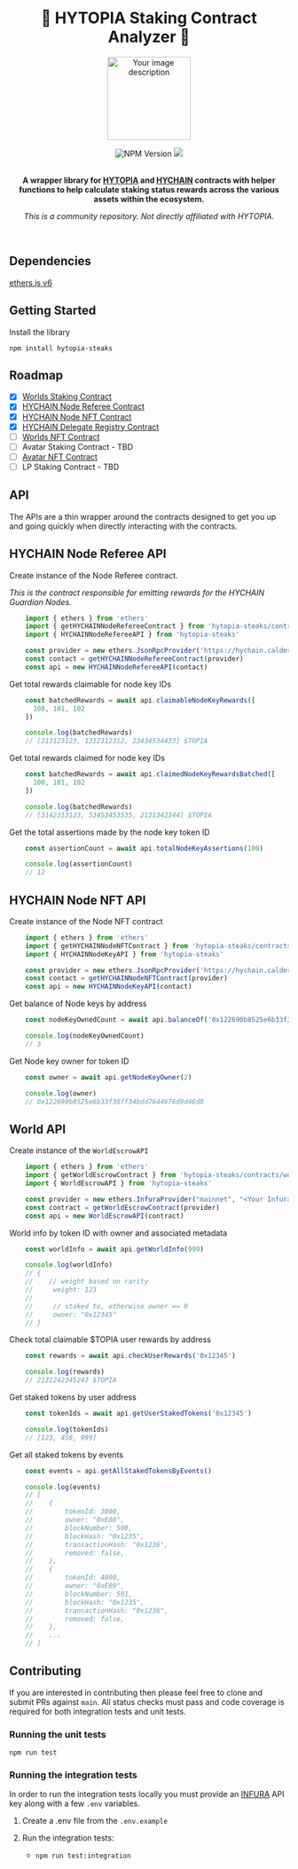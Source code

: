 <h1 align="center">🥩 HYTOPIA Staking Contract Analyzer 🥩</h1>

<p align="center">
  <img src="https://pbs.twimg.com/profile_images/1683869553238106112/a315BhPh_400x400.jpg" alt="Your image description" width="150" height="150">
</p>


<div align="center">
    <img alt="NPM Version" src="https://img.shields.io/npm/v/hytopia-steaks">
    <a href="https://codecov.io/gh/KodiKraig/hytopia-steaks" > 
        <img src="https://codecov.io/gh/KodiKraig/hytopia-steaks/graph/badge.svg?token=QOE1CZRH3X"/> 
    </a>
</div>

<br>

<p align="center">
  <strong>A wrapper library for <a href="https://hytopia.com/">HYTOPIA</a> and <a href="https://explorer.hychain.com/">HYCHAIN</a> contracts with helper functions to help calculate staking status rewards across the various assets within the ecosystem.</strong>
</p>

<p align="center">
  <em>This is a community repository. Not directly affiliated with HYTOPIA.</em>
</p>

<br>

## Dependencies

[ethers.js v6](https://github.com/ethers-io/ethers.js)

## Getting Started

Install the library

`npm install hytopia-steaks`

## Roadmap

- [x] [Worlds Staking Contract](https://etherscan.io/address/0x2f53e033c55eb6c87cea259123c0a68ca3578426)
- [x] [HYCHAIN Node Referee Contract](https://explorer.hychain.com/address/0x6c065572f1824171186aF6dF848313784d6E5b0E)
- [x] [HYCHAIN Node NFT Contract](https://explorer.hychain.com/address/0xE1060b30D9fF01Eef71248906Ce802801a670A48?)
- [x] [HYCHAIN Delegate Registry Contract](https://explorer.hychain.com/address/0x00000000000000447e69651d841bD8D104Bed493)
- [ ] [Worlds NFT Contract](https://etherscan.io/token/0x8d9710f0e193d3f95c0723eaaf1a81030dc9116d)
- [ ] Avatar Staking Contract - TBD
- [ ] [Avatar NFT Contract](https://etherscan.io/address/0x05745e72fb8b4a9b51118a168d956760e4a36444)
- [ ] LP Staking Contract - TBD

## API

The APIs are a thin wrapper around the contracts designed to get you up and going quickly when directly interacting with the contracts.

## HYCHAIN Node Referee API

Create instance of the Node Referee contract.

*This is the contract responsible for emitting rewards for the HYCHAIN Guardian Nodes.*

```javascript
    import { ethers } from 'ethers'
    import { getHYCHAINNodeRefereeContract } from 'hytopia-steaks/contracts/hychain-node-referee-contract'
    import { HYCHAINNodeRefereeAPI } from 'hytopia-steaks'

    const provider = new ethers.JsonRpcProvider('https://hychain.calderachain.xyz/http')
    const contact = getHYCHAINNodeRefereeContract(provider)
    const api = new HYCHAINNodeRefereeAPI(contact)
```

Get total rewards claimable for node key IDs

```javascript
    const batchedRewards = await api.claimableNodeKeyRewards([
      100, 101, 102
    ])

    console.log(batchedRewards)
    // [213123123, 1312312312, 23434534433] $TOPIA
```

Get total rewards claimed for node key IDs

```javascript
    const batchedRewards = await api.claimedNodeKeyRewardsBatched([
      100, 101, 102
    ])

    console.log(batchedRewards)
    // [3142313123, 53453453535, 2131342344] $TOPIA
```

Get the total assertions made by the node key token ID

```javascript
    const assertionCount = await api.totalNodeKeyAssertions(100)

    console.log(assertionCount)
    // 12
```

## HYCHAIN Node NFT API

Create instance of the Node NFT contract

```javascript
    import { ethers } from 'ethers'
    import { getHYCHAINNodeNFTContract } from 'hytopia-steaks/contracts/hychain-node-key-contract'
    import { HYCHAINNodeKeyAPI } from 'hytopia-steaks'

    const provider = new ethers.JsonRpcProvider('https://hychain.calderachain.xyz/http')
    const contact = getHYCHAINNodeNFTContract(provider)
    const api = new HYCHAINNodeKeyAPI(contact)
```

Get balance of Node keys by address

```javascript
    const nodeKeyOwnedCount = await api.balanceOf('0x122690b8525e6b33f38ff34bdd7644676d9d46d8')

    console.log(nodeKeyOwnedCount)
    // 3
```

Get Node key owner for token ID

```javascript
    const owner = await api.getNodeKeyOwner(2)

    console.log(owner)
    // 0x122690b8525e6b33f38ff34bdd7644676d9d46d8
```

## World API

Create instance of the `WorldEscrowAPI`

```javascript
    import { ethers } from 'ethers'
    import { getWorldEscrowContract } from 'hytopia-steaks/contracts/world-escrow-contract'
    import { WorldEscrowAPI } from 'hytopia-steaks'

    const provider = new ethers.InfuraProvider("mainnet", "<Your Infura Project ID>")
    const contract = getWorldEscrowContract(provider)
    const api = new WorldEscrowAPI(contract)
```

World info by token ID with owner and associated metadata

```javascript
    const worldInfo = await api.getWorldInfo(999)

    console.log(worldInfo)
    // {
    //    // weight based on rarity
    //     weight: 123
    //
    //     // staked to, otherwise owner == 0
    //     owner: "0x12345"
    // }
```

Check total claimable $TOPIA user rewards by address

```javascript
    const rewards = await api.checkUserRewards('0x12345')

    console.log(rewards)
    // 2131242345243 $TOPIA
```

Get staked tokens by user address

```javascript
    const tokenIds = await api.getUserStakedTokens('0x12345')

    console.log(tokenIds)
    // [123, 456, 999]
```

Get all staked tokens by events

```javascript
    const events = api.getAllStakedTokensByEvents()

    console.log(events)
    // [
    //    {
    //        tokenId: 3000,
    //        owner: "0xE08",
    //        blockNumber: 500,
    //        blockHash: "0x1235",
    //        transactionHash: "0x1236",
    //        removed: false,
    //    },
    //    {
    //        tokenId: 4000,
    //        owner: "0xE09",
    //        blockNumber: 501,
    //        blockHash: "0x1235",
    //        transactionHash: "0x1236",
    //        removed: false,
    //    },
    //    ...
    // ]
```

## Contributing

If you are interested in contributing then please feel free to clone and submit PRs against `main`. All status checks must pass and code coverage is required for both integration tests and unit tests.

### Running the unit tests

`npm run test`

### Running the integration tests

In order to run the integration tests locally you must provide an [INFURA](https://app.infura.io/) API key along with a few `.env` variables.

1. Create a .env file from the ```.env.example```

2. Run the integration tests:
    - `npm run test:integration`
